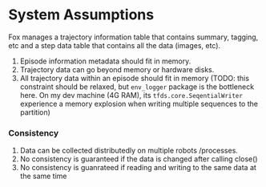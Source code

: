 # System Assumptions 
Fox manages a trajectory information table that contains summary, tagging, etc and a step data table that contains all the data (images, etc).  
1. Episode information metadata should fit in memory. 
2. Trajectory data can go beyond memory or hardware disks. 
3. All trajectory data within an episode should fit in memory (TODO: this constraint should be relaxed, but `env_logger` package is the bottleneck here. On my dev machine (4G RAM), its `tfds.core.SeqentialWriter` experience a memory explosion when writing multiple sequences to the partition)

### Consistency
1. Data can be collected distributedly on multiple robots /processes. 
2. No consistency is guaranteed if the data is changed after calling close() 
3. No consistency is guanrateed if reading and writing to the same data at the same time 